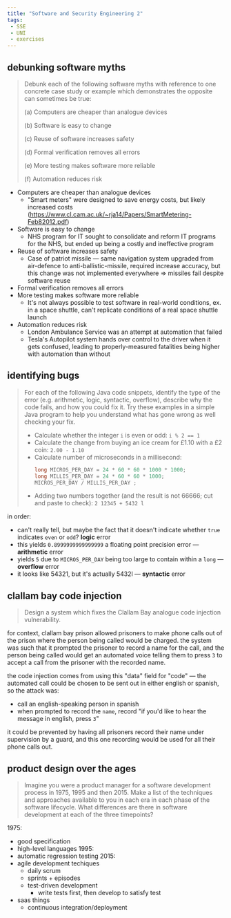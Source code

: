 ```yaml
---
title: "Software and Security Engineering 2"
tags:
 - SSE
 - UNI
 - exercises
---
```

## debunking software myths
> Debunk each of the following software myths with reference to one concrete case study or example which demonstrates the opposite can sometimes be true:
> 
> (a) Computers are cheaper than analogue devices
> 
> (b) Software is easy to change 
> 
> (c) Reuse of software increases safety 
> 
> (d) Formal verification removes all errors 
> 
> (e) More testing makes software more reliable 
> 
> (f) Automation reduces risk

 - Computers are cheaper than analogue devices
	 - "Smart meters" were designed to save energy costs, but likely increased costs (https://www.cl.cam.ac.uk/~rja14/Papers/SmartMetering-Feb82012.pdf)
 - Software is easy to change
	 - NHS program for IT sought to consolidate and reform IT programs for the NHS, but ended up being a costly and ineffective program
 - Reuse of software increases safety
	 - Case of patriot missile — same navigation system upgraded from air-defence to anti-ballistic-missile, required increase accuracy, but this change was not implemented everywhere => missiles fail despite software reuse
 - Formal verification removes all errors
 - More testing makes software more reliable
	 - It's not always possible to test software in real-world conditions, ex. in a space shuttle, can't replicate conditions of a real space shuttle launch
 - Automation reduces risk
	 - London Ambulance Service was an attempt at automation that failed
	 - Tesla's Autopilot system hands over control to the driver when it gets confused, leading to properly-measured fatalities being higher with automation than without

## identifying bugs
> For each of the following Java code snippets, identify the type of the error (e.g. arithmetic, logic, syntactic, overflow), describe why the code fails, and how you could fix it. Try these examples in a simple Java program to help you understand what has gone wrong as well checking your fix.
>   - Calculate whether the integer `i` is even or odd: `i % 2 == 1` 
>   - Calculate the change from buying an ice cream for £1.10 with a £2 coin: `2.00 - 1.10` 
>   - Calculate number of microseconds in a millisecond: 
>     ```java
>     long MICROS_PER_DAY = 24 * 60 * 60 * 1000 * 1000;
>     long MILLIS_PER_DAY = 24 * 60 * 60 * 1000;
>     MICROS_PER_DAY / MILLIS_PER_DAY ;
>     ```
>  - Adding two numbers together (and the result is not 66666; cut and paste to check): `2 12345 + 5432 l`

in order:
 - can't really tell, but maybe the fact that it doesn't indicate whether `true` indicates `even` or `odd`? **logic** error
 - this yields `0.8999999999999999` a floating point precision error — **arithmetic** error
 - yields `5` due to `MICROS_PER_DAY` being too large to contain within a `long` —**overflow** error
 - it looks like 54321, but it's actually 5432l — **syntactic** error

## clallam bay code injection
> Design a system which fixes the Clallam Bay analogue code injection vulnerability.

for context, clallam bay prison allowed prisoners to make phone calls out of the prison where the person being called would be charged. the system was such that it prompted the prisoner to record a name for the call, and the person being called would get an automated voice telling them to press `3` to accept a call from the prisoner with the recorded name.

the code injection comes from using this "data" field for "code" — the automated call could be chosen to be sent out in either english or spanish, so the attack was:

 - call an english-speaking person in spanish
 - when prompted to record the `name`, record "if you'd like to hear the message in english, press `3`"

it could be prevented by having all prisoners record their name under supervision by a guard, and this one recording would be used for all their phone calls out. 

## product design over the ages
> Imagine you were a product manager for a software development process in 1975, 1995 and then 2015. Make a list of the techniques and approaches available to you in each era in each phase of the software lifecycle. What differences are there in software development at each of the three timepoints?

1975:
 - good specification
 - high-level languages
1995:
 - automatic regression testing
2015:
 - agile development techiques
	 - daily scrum
	 - sprints + episodes
	 - test-driven development
		 - write tests first, then develop to satisfy test
 - saas things
	 - continuous integration/deployment